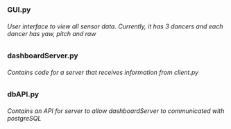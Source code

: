 ### GUI.py 
###### User interface to view all sensor data. Currently, it has 3 dancers and each dancer has yaw, pitch and raw
### dashboardServer.py
###### Contains code for a server that receives information from client.py
### dbAPI.py
###### Contains an API for server to allow dashboardServer to communicated with postgreSQL
